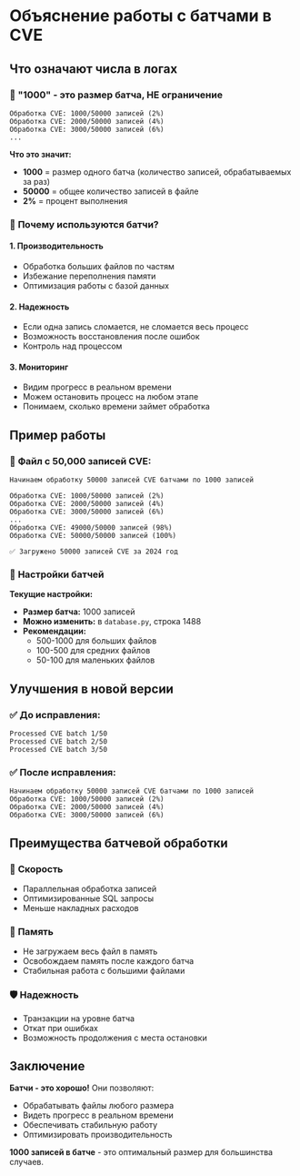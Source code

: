 # Объяснение работы с батчами в CVE

## Что означают числа в логах

### 🔢 **"1000" - это размер батча, НЕ ограничение**

```
Обработка CVE: 1000/50000 записей (2%)
Обработка CVE: 2000/50000 записей (4%)
Обработка CVE: 3000/50000 записей (6%)
...
```

**Что это значит:**
- **1000** = размер одного батча (количество записей, обрабатываемых за раз)
- **50000** = общее количество записей в файле
- **2%** = процент выполнения

### 🎯 **Почему используются батчи?**

#### 1. **Производительность**
- Обработка больших файлов по частям
- Избежание переполнения памяти
- Оптимизация работы с базой данных

#### 2. **Надежность**
- Если одна запись сломается, не сломается весь процесс
- Возможность восстановления после ошибок
- Контроль над процессом

#### 3. **Мониторинг**
- Видим прогресс в реальном времени
- Можем остановить процесс на любом этапе
- Понимаем, сколько времени займет обработка

## Пример работы

### 📁 **Файл с 50,000 записей CVE:**

```
Начинаем обработку 50000 записей CVE батчами по 1000 записей

Обработка CVE: 1000/50000 записей (2%)
Обработка CVE: 2000/50000 записей (4%)
Обработка CVE: 3000/50000 записей (6%)
...
Обработка CVE: 49000/50000 записей (98%)
Обработка CVE: 50000/50000 записей (100%)

✅ Загружено 50000 записей CVE за 2024 год
```

### 🔧 **Настройки батчей**

**Текущие настройки:**
- **Размер батча:** 1000 записей
- **Можно изменить:** в `database.py`, строка 1488
- **Рекомендации:** 
  - 500-1000 для больших файлов
  - 100-500 для средних файлов
  - 50-100 для маленьких файлов

## Улучшения в новой версии

### ✅ **До исправления:**
```
Processed CVE batch 1/50
Processed CVE batch 2/50
Processed CVE batch 3/50
```

### ✅ **После исправления:**
```
Начинаем обработку 50000 записей CVE батчами по 1000 записей
Обработка CVE: 1000/50000 записей (2%)
Обработка CVE: 2000/50000 записей (4%)
Обработка CVE: 3000/50000 записей (6%)
```

## Преимущества батчевой обработки

### 🚀 **Скорость**
- Параллельная обработка записей
- Оптимизированные SQL запросы
- Меньше накладных расходов

### 💾 **Память**
- Не загружаем весь файл в память
- Освобождаем память после каждого батча
- Стабильная работа с большими файлами

### 🛡️ **Надежность**
- Транзакции на уровне батча
- Откат при ошибках
- Возможность продолжения с места остановки

## Заключение

**Батчи - это хорошо!** Они позволяют:
- Обрабатывать файлы любого размера
- Видеть прогресс в реальном времени
- Обеспечивать стабильную работу
- Оптимизировать производительность

**1000 записей в батче** - это оптимальный размер для большинства случаев.

